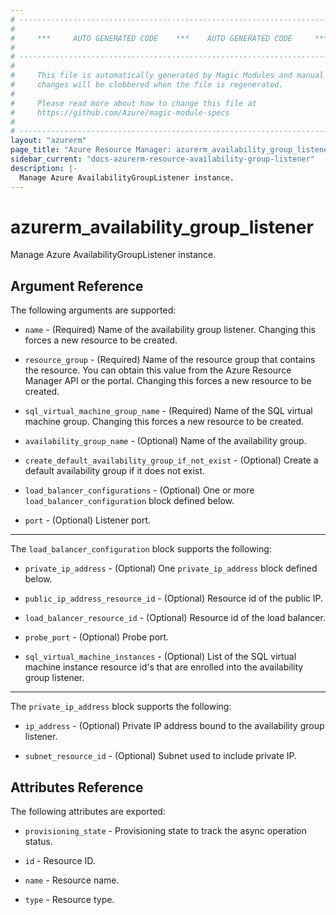 ```yaml
---
# ----------------------------------------------------------------------------
#
#     ***     AUTO GENERATED CODE    ***    AUTO GENERATED CODE     ***
#
# ----------------------------------------------------------------------------
#
#     This file is automatically generated by Magic Modules and manual
#     changes will be clobbered when the file is regenerated.
#
#     Please read more about how to change this file at
#     https://github.com/Azure/magic-module-specs
#
# ----------------------------------------------------------------------------
layout: "azurerm"
page_title: "Azure Resource Manager: azurerm_availability_group_listener"
sidebar_current: "docs-azurerm-resource-availability-group-listener"
description: |-
  Manage Azure AvailabilityGroupListener instance.
---
```


# azurerm_availability_group_listener

Manage Azure AvailabilityGroupListener instance.


## Argument Reference

The following arguments are supported:

* `name` - (Required) Name of the availability group listener. Changing this forces a new resource to be created.

* `resource_group` - (Required) Name of the resource group that contains the resource. You can obtain this value from the Azure Resource Manager API or the portal. Changing this forces a new resource to be created.

* `sql_virtual_machine_group_name` - (Required) Name of the SQL virtual machine group. Changing this forces a new resource to be created.

* `availability_group_name` - (Optional) Name of the availability group.

* `create_default_availability_group_if_not_exist` - (Optional) Create a default availability group if it does not exist.

* `load_balancer_configurations` - (Optional) One or more `load_balancer_configuration` block defined below.

* `port` - (Optional) Listener port.

---

The `load_balancer_configuration` block supports the following:

* `private_ip_address` - (Optional) One `private_ip_address` block defined below.

* `public_ip_address_resource_id` - (Optional) Resource id of the public IP.

* `load_balancer_resource_id` - (Optional) Resource id of the load balancer.

* `probe_port` - (Optional) Probe port.

* `sql_virtual_machine_instances` - (Optional) List of the SQL virtual machine instance resource id's that are enrolled into the availability group listener.


---

The `private_ip_address` block supports the following:

* `ip_address` - (Optional) Private IP address bound to the availability group listener.

* `subnet_resource_id` - (Optional) Subnet used to include private IP.

## Attributes Reference

The following attributes are exported:

* `provisioning_state` - Provisioning state to track the async operation status.

* `id` - Resource ID.

* `name` - Resource name.

* `type` - Resource type.
